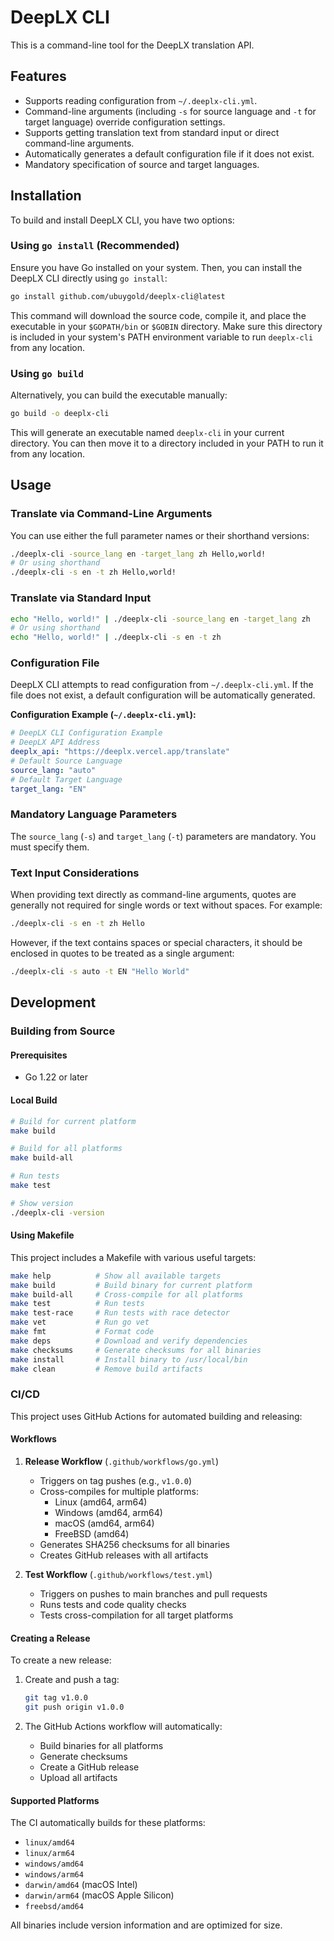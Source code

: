 # DeepLX CLI

This is a command-line tool for the DeepLX translation API.

## Features

*   Supports reading configuration from `~/.deeplx-cli.yml`.
*   Command-line arguments (including `-s` for source language and `-t` for target language) override configuration settings.
*   Supports getting translation text from standard input or direct command-line arguments.
*   Automatically generates a default configuration file if it does not exist.
*   Mandatory specification of source and target languages.

## Installation

To build and install DeepLX CLI, you have two options:

### Using `go install` (Recommended)

Ensure you have Go installed on your system. Then, you can install the DeepLX CLI directly using `go install`:

```bash
go install github.com/ubuygold/deeplx-cli@latest
```

This command will download the source code, compile it, and place the executable in your `$GOPATH/bin` or `$GOBIN` directory. Make sure this directory is included in your system's PATH environment variable to run `deeplx-cli` from any location.

### Using `go build`

Alternatively, you can build the executable manually:

```bash
go build -o deeplx-cli
```

This will generate an executable named `deeplx-cli` in your current directory. You can then move it to a directory included in your PATH to run it from any location.

## Usage

### Translate via Command-Line Arguments

You can use either the full parameter names or their shorthand versions:

```bash
./deeplx-cli -source_lang en -target_lang zh Hello,world!
# Or using shorthand
./deeplx-cli -s en -t zh Hello,world!
```

### Translate via Standard Input

```bash
echo "Hello, world!" | ./deeplx-cli -source_lang en -target_lang zh
# Or using shorthand
echo "Hello, world!" | ./deeplx-cli -s en -t zh
```

### Configuration File

DeepLX CLI attempts to read configuration from `~/.deeplx-cli.yml`. If the file does not exist, a default configuration will be automatically generated.

**Configuration Example (`~/.deeplx-cli.yml`):**

```yaml
# DeepLX CLI Configuration Example
# DeepLX API Address
deeplx_api: "https://deeplx.vercel.app/translate"
# Default Source Language
source_lang: "auto"
# Default Target Language
target_lang: "EN"
```

### Mandatory Language Parameters

The `source_lang` (`-s`) and `target_lang` (`-t`) parameters are mandatory. You must specify them.

### Text Input Considerations

When providing text directly as command-line arguments, quotes are generally not required for single words or text without spaces. For example:

```bash
./deeplx-cli -s en -t zh Hello
```

However, if the text contains spaces or special characters, it should be enclosed in quotes to be treated as a single argument:

```bash
./deeplx-cli -s auto -t EN "Hello World"
```

## Development

### Building from Source

#### Prerequisites
- Go 1.22 or later

#### Local Build
```bash
# Build for current platform
make build

# Build for all platforms
make build-all

# Run tests
make test

# Show version
./deeplx-cli -version
```

#### Using Makefile
This project includes a Makefile with various useful targets:

```bash
make help          # Show all available targets
make build         # Build binary for current platform
make build-all     # Cross-compile for all platforms
make test          # Run tests
make test-race     # Run tests with race detector
make vet           # Run go vet
make fmt           # Format code
make deps          # Download and verify dependencies
make checksums     # Generate checksums for all binaries
make install       # Install binary to /usr/local/bin
make clean         # Remove build artifacts
```

### CI/CD

This project uses GitHub Actions for automated building and releasing:

#### Workflows

1. **Release Workflow** (`.github/workflows/go.yml`)
   - Triggers on tag pushes (e.g., `v1.0.0`)
   - Cross-compiles for multiple platforms:
     - Linux (amd64, arm64)
     - Windows (amd64, arm64)
     - macOS (amd64, arm64)
     - FreeBSD (amd64)
   - Generates SHA256 checksums for all binaries
   - Creates GitHub releases with all artifacts

2. **Test Workflow** (`.github/workflows/test.yml`)
   - Triggers on pushes to main branches and pull requests
   - Runs tests and code quality checks
   - Tests cross-compilation for all target platforms

#### Creating a Release

To create a new release:

1. Create and push a tag:
   ```bash
   git tag v1.0.0
   git push origin v1.0.0
   ```

2. The GitHub Actions workflow will automatically:
   - Build binaries for all platforms
   - Generate checksums
   - Create a GitHub release
   - Upload all artifacts

#### Supported Platforms

The CI automatically builds for these platforms:
- `linux/amd64`
- `linux/arm64`
- `windows/amd64`
- `windows/arm64`
- `darwin/amd64` (macOS Intel)
- `darwin/arm64` (macOS Apple Silicon)
- `freebsd/amd64`

All binaries include version information and are optimized for size.
